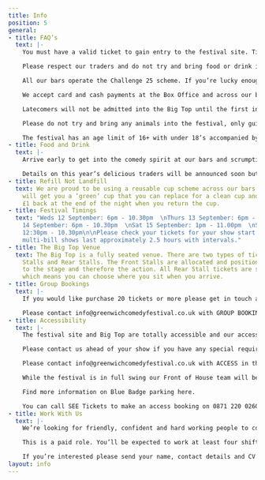 ```yaml
---
title: Info
position: 5
general:
- title: FAQ’s
  text: |-
    You must have a valid ticket to gain entry to the festival site. Tickets can be purchased online in advance or at the on site Box Office on the evening of the show, subject to availability.

    Please respect our traders and do not try and bring food or drink into the festival.

    All our bars operate the Challenge 25 scheme. If you’re lucky enough to look under 25, please bring ID!

    We accept card and cash payments at the Box Office and across our bars, most of our food vendors will also accept card payments as well as cash.

    Latecomers will not be admitted into the Big Top until the first interval so please arrive in plenty of time.

    Please do not try and bring any animals into the festival, only guide dogs are permitted.

    The festival has an age limit of 16+ with under 18’s accompanied by an adult. We apologise to all you younger comedy fans out there!
- title: Food and Drink
  text: |-
    Arrive early to get into the comedy spirit at our bars and scrumptious street-food stalls.

    Details on this year’s delicious traders will be announced soon but rest assured, there’ll be something to suit every possible palette!
- title: Refill Not Landfill
  text: We are proud to be using a reusable cup scheme across our bars - a £1 deposit
    will get you a ‘green’ cup that you can replace for a clean cup and then get your
    £1 back at the end of the night when you return the cup.
- title: Festival Timings
  text: "Weds 12 September: 6pm - 10.30pm  \nThurs 13 September: 6pm - 10.30pm  \nFri
    14 September: 6pm - 10.30pm  \nSat 15 September: 1pm - 11.00pm  \nSun 16 September:
    12:30pm - 10.30pm\n\nPlease check your tickets for your show start times, the
    multi-bill shows last approximately 2.5 hours with intervals."
- title: The Big Top Venue
  text: The Big Top is a fully seated venue. There are two types of tickets; Front
    Stalls and Rear Stalls. The Front Stalls are allocated and positioned closest
    to the stage and therefore the action. All Rear Stall tickets are sold as unreserved
    which means you can choose where you sit when you arrive.
- title: Group Bookings
  text: |-
    If you would like purchase 20 tickets or more please get in touch and we’ll help you with the necessary arrangements. We can offer you and your guests a dedicated seating area within the festival site as well as in the Big Top plus pre-ordered food and drinks from our bars and food vendors.

    Please contact info@greenwichcomedyfestival.co.uk with GROUP BOOKING in the subject line and we’ll be in touch soon
- title: Accessibility
  text: |-
    The festival site and Big Top are totally accessible and our access tickets are sold with a free carer ticket through our online ticketing partner SEE Tickets.

    Please contact us ahead of your show if you have any special requirements and we’ll do our best to accommodate you.

    Please contact info@greenwichcomedyfestival.co.uk with ACCESS in the subject line and we’ll be in touch soon.

    While the festival is in full swing our Front of House team will be on hand to assist you in anyway they can.

    Find more information on Blue Badge parking here.

    You can call SEE Tickets to make an access booking on 0871 220 0260 or 0115 896 0030, these bookings can also be made online.
- title: Work With Us
  text: |-
    We’re looking for friendly, confident and hard working people to come and work on our bars during the festival. Previous bar experience is essential and you must be over 18. You’ll be part of the team and enjoy all the perks that go with that. In return you’ll be punctual, reliable and ready to hop to action at any given moment.

    This is a paid role. You’ll be expected to work at least four shifts during the festival with full availability from 12th to 16th September regarded very highly.

    If you’re interested please send your name, contact details and CV to sparkleandspirit@outlook.com with GCF BAR CREW in the subject line.
layout: info
---
```


